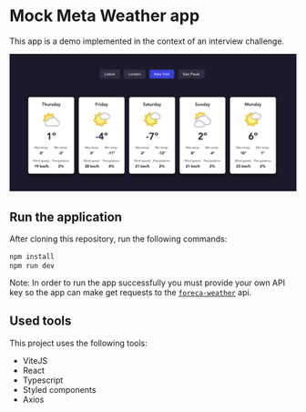 # Mock Meta Weather app

This app is a demo implemented in the context of an interview challenge.

<img src="https://raw.githubusercontent.com/tiagocastro070/mock-meta-weather/main/app-screenshot.png" />

## Run the application

After cloning this repository, run the following commands:

```
npm install
npm run dev
```

Note: In order to run the app successfully you must provide your own API key so the app can make get requests to the [`foreca-weather`](https://rapidapi.com/foreca-ltd-foreca-ltd-default/api/foreca-weather) api.

## Used tools

This project uses the following tools:

- ViteJS
- React
- Typescript
- Styled components
- Axios
